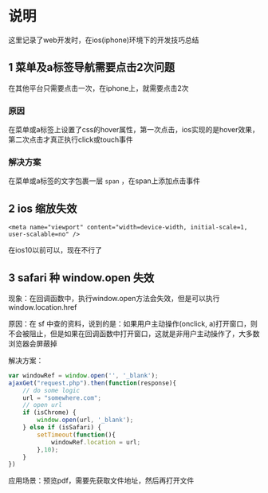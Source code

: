 # 说明

这里记录了web开发时，在ios(iphone)环境下的开发技巧总结

## 1 菜单及a标签导航需要点击2次问题

在其他平台只需要点击一次，在iphone上，就需要点击2次

### 原因

在菜单或a标签上设置了css的hover属性，第一次点击，ios实现的是hover效果，第二次点击才真正执行click或touch事件

### 解决方案

在菜单或a标签的文字包裹一层 `span` ，在span上添加点击事件

## 2 ios 缩放失效

`<meta name="viewport" content="width=device-width, initial-scale=1, user-scalable=no" />`

在ios10以前可以，现在不行了

## 3 safari 种 window.open 失效

现象：在回调函数中，执行window.open方法会失效，但是可以执行 window.location.href

原因：在 sf 中查的资料，说到的是：如果用户主动操作(onclick, a)打开窗口，则不会被阻止，但是如果在回调函数中打开窗口，这就是非用户主动操作了，大多数浏览器会屏蔽掉

解决方案：

```javascript
var windowRef = window.open('', '_blank');
ajaxGet("request.php").then(function(response){
    // do some logic
    url = "somewhere.com";
    // open url
    if (isChrome) {
        window.open(url, '_blank');
    } else if (isSafari) {
        setTimeout(function(){
            windowRef.location = url;
        },10);
    }
})
```

应用场景：预览pdf，需要先获取文件地址，然后再打开文件
